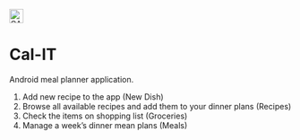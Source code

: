 <img src="https://github.com/UmairIqbal69/Cal_IT/blob/master/app/src/main/res/drawable-xhdpi/cal_it.png/"
 alt="CAL IT" style="width:25;height:25;">
# Cal-IT
Android meal planner application.

1) Add new recipe to the app (New Dish) <br />
2) Browse all available recipes and add them to your dinner plans (Recipes) <br />
3) Check the items on shopping list (Groceries) <br />
4) Manage a week’s dinner mean plans (Meals) <br />

